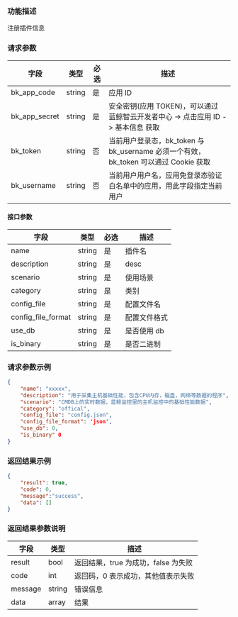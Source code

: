 ### 功能描述

注册插件信息

### 请求参数

| 字段 | 类型 | 必选 |  描述 |
|-----------|------------|--------|------------|
| bk_app_code  |  string    | 是 | 应用 ID     |
| bk_app_secret|  string    | 是 | 安全密钥(应用 TOKEN)，可以通过 蓝鲸智云开发者中心 -&gt; 点击应用 ID -&gt; 基本信息 获取 |
| bk_token     |  string    | 否 | 当前用户登录态，bk_token 与 bk_username 必须一个有效，bk_token 可以通过 Cookie 获取 |
| bk_username  |  string    | 否 | 当前用户用户名，应用免登录态验证白名单中的应用，用此字段指定当前用户 |




#### 接口参数

| 字段      |  类型      | 必选   |  描述      |
|-----------|------------|--------|------------|
| name | string | 是 | 插件名 |
| description | string | 是 | desc |
| scenario | string | 是 | 使用场景 |
| category | string | 是 | 类别 |
| config_file | string | 是 | 配置文件名 |
| config_file_format | string | 是 | 配置文件格式 |
| use_db | string | 是 | 是否使用 db |
| is_binary | string | 是 | 是否二进制 |

### 请求参数示例

``` json
{
    "name": "xxxxx",
    "description": "用于采集主机基础性能，包含CPU内存，磁盘，网络等数据的程序",
    "scenario": "CMDB上的实时数据，蓝鲸监控里的主机监控中的基础性能数据",
    "category": "offical",
    "config_file": "config.json",
    "config_file_format": 'json',
    "use_db": 0,
    "is_binary" 0 
}

```

### 返回结果示例

```json
{
    "result": true,
    "code": 0,
    "message":"success",
    "data": []
}
```

### 返回结果参数说明

| 字段      | 类型      | 描述      |
|-----------|-----------|-----------|
|result| bool | 返回结果，true 为成功，false 为失败 |
|code|int|返回码，0 表示成功，其他值表示失败|
|message|string|错误信息
|data| array| 结果 |